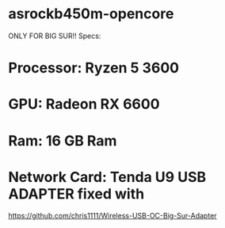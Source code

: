# asrockb450m-opencore
ONLY FOR BIG SUR!!
Specs:
# Processor: Ryzen 5 3600
# GPU: Radeon RX 6600
# Ram: 16 GB Ram
# Network Card: Tenda U9 USB ADAPTER fixed with
https://github.com/chris1111/Wireless-USB-OC-Big-Sur-Adapter
